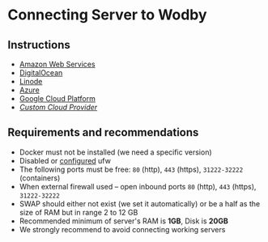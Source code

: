 # Connecting Server to Wodby

## Instructions

* [Amazon Web Services](/cloud/aws/README.md)
* [DigitalOcean](/cloud/digitalocean/README.md)
* [Linode](/cloud/linode/README.md)
* [Azure](/cloud/azure/README.md)
* [Google Cloud Platform](/cloud/gcp/README.md)
* [_Custom Cloud Provider_](/cloud/custom/README.md)

## Requirements and recommendations

* Docker must not be installed (we need a specific version)
* Disabled or [configured](/infrastructure/ufw.md) ufw
* The following ports must be free: `80` (http), `443` (https), `31222-32222` (containers)
* When external firewall used – open inbound ports `80` (http), `443` (https), `31222-32222`
* SWAP should either not exist (we set it automatically) or be a half as the size of RAM but in range 2 to 12 GB 
* Recommended minimum of server's RAM is **1GB**, Disk is **20GB**
* We strongly recommend to avoid connecting working servers
